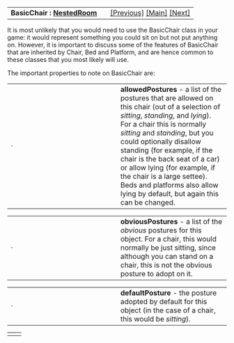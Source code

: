 <table width="100%" data-border="0" data-cellspacing="0"
data-cellpadding="3" data-bgcolor="#C0C0C0">
<colgroup>
<col style="width: 50%" />
<col style="width: 50%" />
</colgroup>
<tbody>
<tr>
<td style="text-align: left;"><strong>BasicChair : <a
href="nestedroom.htm">NestedRoom</a><br />
</strong></td>
<td style="text-align: right;"><a href="nestedroom.htm">[Previous]</a>
<a href="generalintroduction.htm">[Main]</a> <a
href="platform.htm">[Next]</a></td>
</tr>
</tbody>
</table>

  
It is most unlikely that you would need to use the BasicChair class in
your game: it would represent something you could sit on but not put
anything on. However, it is important to discuss some of the features of
BasicChair that are inherited by Chair, Bed and Platform, and are hence
common to these classes that you most likely will use.  
  
The important properties to note on BasicChair are:  
  

<table data-border="0" data-cellpadding="0" data-cellspacing="0">
<colgroup>
<col style="width: 50%" />
<col style="width: 50%" />
</colgroup>
<tbody>
<tr data-valign="top">
<td width="14"><strong></strong>·<strong></strong></td>
<td><strong>allowedPostures</strong> - a list of the postures that are
allowed on this chair (out of a selection of <em>sitting</em>,
<em>standing</em>, and <em>lying</em>). For a chair this is normally
<em>sitting</em> and <em>standing</em>, but you could optionally
disallow standing (for example, if the chair is the back seat of a car)
or allow lying (for example, if the chair is a large settee). Beds and
platforms also allow lying by default, but again this can be changed.
 <br />
</td>
</tr>
</tbody>
</table>

<table data-border="0" data-cellpadding="0" data-cellspacing="0">
<colgroup>
<col style="width: 50%" />
<col style="width: 50%" />
</colgroup>
<tbody>
<tr data-valign="top">
<td width="14"><strong></strong>·<strong></strong></td>
<td><strong>obviousPostures</strong> - a list of the <em>obvious</em>
postures for this object. For a chair, this would normally be just
sitting, since although you can stand on a chair, this is not the
obvious posture to adopt on it.  <br />
</td>
</tr>
</tbody>
</table>

<table data-border="0" data-cellpadding="0" data-cellspacing="0">
<colgroup>
<col style="width: 50%" />
<col style="width: 50%" />
</colgroup>
<tbody>
<tr data-valign="top">
<td width="14"><strong></strong>·<strong></strong></td>
<td><strong>defaultPosture</strong> - the posture adopted by default for
this object (in the case of a chair, this would be <em>sitting</em>).
 <br />
</td>
</tr>
</tbody>
</table>

|     |     |
|-----|-----|
|     |     |

  
  
